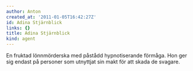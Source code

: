 ```yaml
---
author: Anton
created_at: '2011-01-05T16:42:27Z'
id: Adina Stjärnblick
links: {}
title: Adina Stjärnblick
kind: agent
---
```


En fruktad lönnmörderska med påstådd hypnotiserande förmåga. Hon ger sig endast på personer som
utnyttjat sin makt för att skada de svagare.
